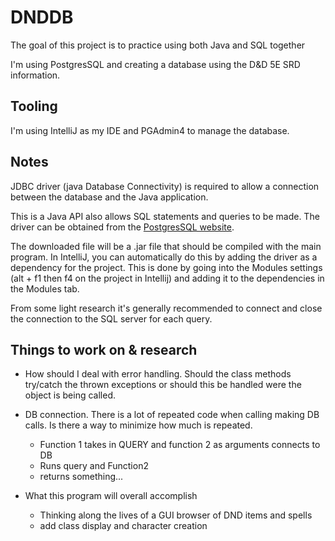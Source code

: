 # DNDDB

The goal of this project is to practice using both Java and SQL together

I'm using PostgresSQL and creating a database using the D&D 5E SRD information.

## Tooling
I'm using IntelliJ as my IDE and PGAdmin4 to manage the database.

## Notes 
JDBC driver (java Database Connectivity) is required to allow a connection between the database and the Java application.

This is a Java API also allows SQL statements and queries to be made. The driver can be obtained from the 
[PostgresSQL website](https://jdbc.postgresql.org/download.html).

The downloaded file will be a .jar file that should be compiled with the main program. In IntelliJ, you can automatically 
do this by adding the driver as a dependency for the project. This is done by going into the Modules settings (alt + f1 then f4 on the
project in Intellij) and adding it to the dependencies in the Modules tab.

From some light research it's generally recommended to connect and close the connection to the SQL server for each query.

## Things to work on & research
* How should I deal with error handling.
Should the class methods try/catch the thrown exceptions or should this be handled were the object is being called.

* DB connection. There is a lot of repeated code when calling making DB calls. Is there a way to minimize how much
is repeated. 
  - Function 1 takes in QUERY and function 2 as arguments connects to DB
  - Runs query and Function2
  - returns something...
    
* What this program will overall accomplish 
  - Thinking along the lives of a GUI browser of DND items and spells
  - add class display and character creation

  




